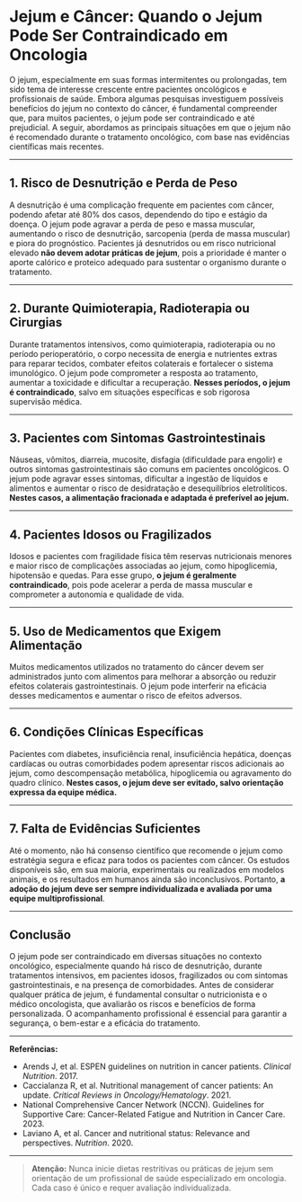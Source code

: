 # Jejum e Câncer: Quando o Jejum Pode Ser Contraindicado em Oncologia

O jejum, especialmente em suas formas intermitentes ou prolongadas, tem sido tema de interesse crescente entre pacientes oncológicos e profissionais de saúde. Embora algumas pesquisas investiguem possíveis benefícios do jejum no contexto do câncer, é fundamental compreender que, para muitos pacientes, o jejum pode ser contraindicado e até prejudicial. A seguir, abordamos as principais situações em que o jejum não é recomendado durante o tratamento oncológico, com base nas evidências científicas mais recentes.

---

## 1. **Risco de Desnutrição e Perda de Peso**

A desnutrição é uma complicação frequente em pacientes com câncer, podendo afetar até 80% dos casos, dependendo do tipo e estágio da doença. O jejum pode agravar a perda de peso e massa muscular, aumentando o risco de desnutrição, sarcopenia (perda de massa muscular) e piora do prognóstico. Pacientes já desnutridos ou em risco nutricional elevado **não devem adotar práticas de jejum**, pois a prioridade é manter o aporte calórico e proteico adequado para sustentar o organismo durante o tratamento.

---

## 2. **Durante Quimioterapia, Radioterapia ou Cirurgias**

Durante tratamentos intensivos, como quimioterapia, radioterapia ou no período perioperatório, o corpo necessita de energia e nutrientes extras para reparar tecidos, combater efeitos colaterais e fortalecer o sistema imunológico. O jejum pode comprometer a resposta ao tratamento, aumentar a toxicidade e dificultar a recuperação. **Nesses períodos, o jejum é contraindicado**, salvo em situações específicas e sob rigorosa supervisão médica.

---

## 3. **Pacientes com Sintomas Gastrointestinais**

Náuseas, vômitos, diarreia, mucosite, disfagia (dificuldade para engolir) e outros sintomas gastrointestinais são comuns em pacientes oncológicos. O jejum pode agravar esses sintomas, dificultar a ingestão de líquidos e alimentos e aumentar o risco de desidratação e desequilíbrios eletrolíticos. **Nestes casos, a alimentação fracionada e adaptada é preferível ao jejum.**

---

## 4. **Pacientes Idosos ou Fragilizados**

Idosos e pacientes com fragilidade física têm reservas nutricionais menores e maior risco de complicações associadas ao jejum, como hipoglicemia, hipotensão e quedas. Para esse grupo, **o jejum é geralmente contraindicado**, pois pode acelerar a perda de massa muscular e comprometer a autonomia e qualidade de vida.

---

## 5. **Uso de Medicamentos que Exigem Alimentação**

Muitos medicamentos utilizados no tratamento do câncer devem ser administrados junto com alimentos para melhorar a absorção ou reduzir efeitos colaterais gastrointestinais. O jejum pode interferir na eficácia desses medicamentos e aumentar o risco de efeitos adversos.

---

## 6. **Condições Clínicas Específicas**

Pacientes com diabetes, insuficiência renal, insuficiência hepática, doenças cardíacas ou outras comorbidades podem apresentar riscos adicionais ao jejum, como descompensação metabólica, hipoglicemia ou agravamento do quadro clínico. **Nestes casos, o jejum deve ser evitado, salvo orientação expressa da equipe médica.**

---

## 7. **Falta de Evidências Suficientes**

Até o momento, não há consenso científico que recomende o jejum como estratégia segura e eficaz para todos os pacientes com câncer. Os estudos disponíveis são, em sua maioria, experimentais ou realizados em modelos animais, e os resultados em humanos ainda são inconclusivos. Portanto, **a adoção do jejum deve ser sempre individualizada e avaliada por uma equipe multiprofissional**.

---

## **Conclusão**

O jejum pode ser contraindicado em diversas situações no contexto oncológico, especialmente quando há risco de desnutrição, durante tratamentos intensivos, em pacientes idosos, fragilizados ou com sintomas gastrointestinais, e na presença de comorbidades. Antes de considerar qualquer prática de jejum, é fundamental consultar o nutricionista e o médico oncologista, que avaliarão os riscos e benefícios de forma personalizada. O acompanhamento profissional é essencial para garantir a segurança, o bem-estar e a eficácia do tratamento.

---

**Referências:**

- Arends J, et al. ESPEN guidelines on nutrition in cancer patients. *Clinical Nutrition*. 2017.
- Caccialanza R, et al. Nutritional management of cancer patients: An update. *Critical Reviews in Oncology/Hematology*. 2021.
- National Comprehensive Cancer Network (NCCN). Guidelines for Supportive Care: Cancer-Related Fatigue and Nutrition in Cancer Care. 2023.
- Laviano A, et al. Cancer and nutritional status: Relevance and perspectives. *Nutrition*. 2020.

---

> **Atenção:** Nunca inicie dietas restritivas ou práticas de jejum sem orientação de um profissional de saúde especializado em oncologia. Cada caso é único e requer avaliação individualizada.